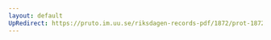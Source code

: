 ```yaml
---
layout: default
UpRedirect: https://pruto.im.uu.se/riksdagen-records-pdf/1872/prot-1872--fk--503/prot-1872--fk--503_088.pdf
---
```

